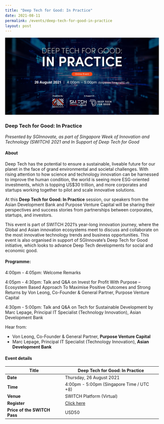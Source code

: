 ```yaml
---
title: "Deep Tech for Good: In Practice"
date: 2021-08-11
permalink: /events/deep-tech-for-good-in-practice
layout: post
---
```

![Alt text for image on Isomer site](/images/in-practice_2160x1080px_0.jpg)

### Deep Tech for Good: In Practice

*Presented by SGInnovate, as part of Singapore Week of Innovation and Technology (SWITCH) 2021 and In Support of Deep Tech for Good*

#### About

Deep Tech has the potential to ensure a sustainable, liveable future for our planet in the face of grand environmental and societal challenges. With rising attention to how science and technology innovation can be harnessed to improve the human condition, the world is seeing more ESG-oriented investments, which is topping US$30 trillion, and more corporates and startups working together to pilot and scale innovative solutions.  

At this **Deep Tech for Good: In Practice** session, our speakers from the Asian Development Bank and Purpose Venture Capital will be sharing their perspectives and success stories from partnerships between corporates, startups, and investors.

This event is part of SWITCH 2021’s year-long innovation journey, where the Global and Asian innovation ecosystems meet to discuss and collaborate on the most innovative technology trends and business opportunities. This event is also organised in support of SGInnovate’s Deep Tech for Good initiative, which looks to advance Deep Tech developments for social and economic good.
 
#### Programme:
4:00pm - 4:05pm: Welcome Remarks

4:05pm - 4:30pm: Talk and Q&A on Invest for Profit With Purpose – Ecosystem Based Approach To Maximise Positive Outcomes and Strong Returns by Von Leong, Co-Founder & General Partner, Purpose Venture Capital

4:30pm - 5:00pm: Talk and Q&A on Tech for Sustainable Development by Marc Lepage, Principal IT Specialist (Technology Innovation), Asian Development Bank


Hear from:
- Von Leong, Co-Founder & General Partner, **Purpose Venture Capital**
- Marc Lepage, Principal IT Specialist (Technology Innovation), **Asian Development Bank**

#### Event details


| **Title** | **Deep Tech for Good: In Practice**|
| -------- | -------- |
|**Date** | Thursday, 26 August 2021 
| **Time**    | 4:00pm - 5:00pm (Singapore Time / UTC +8) |
|**Venue** | SWITCH Platform (Virtual)
| **Register** | [Click here](https://events.hubilo.com/switchsg/register) |
|**Price of the SWITCH Pass** | USD50